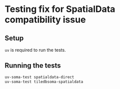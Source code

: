 # Testing fix for SpatialData compatibility issue

## Setup

`uv` is required to run the tests.


## Running the tests

```sh
uv-soma-test spatialdata-direct
uv-soma-test tiledbsoma-spatialdata
```
